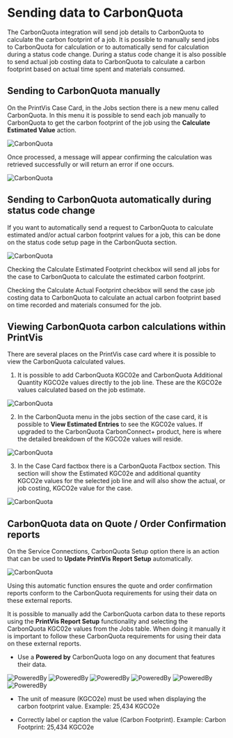 # Sending data to CarbonQuota

The CarbonQuota integration will send job details to CarbonQuota to calculate the carbon footprint of a job. It is possible to manually send jobs to CarbonQuota for calculation or to automatically send for calculation during a status code change. During a status code change it is also possible to send actual job costing data to CarbonQuota to calculate a carbon footprint based on actual time spent and materials consumed.

## Sending to CarbonQuota manually

On the PrintVis Case Card, in the Jobs section there is a new menu called CarbonQuota. In this menu it is possible to send each job manually to CarbonQuota to get the carbon footprint of the job using the **Calculate Estimated Value** action.

![CarbonQuota](./assets/CQUsage1.jpg)

Once processed, a message will appear confirming the calculation was retrieved successfully or will return an error if one occurs.

![CarbonQuota](./assets/CQUsage2.jpg)

## Sending to CarbonQuota automatically during status code change

If you want to automatically send a request to CarbonQuota to calculate estimated and/or actual carbon footprint values for a job, this can be done on the status code setup page in the CarbonQuota section.

![CarbonQuota](./assets/CQUsage3.jpg)

Checking the Calculate Estimated Footprint checkbox will send all jobs for the case to CarbonQuota to calculate the estimated carbon footprint. 

Checking the Calculate Actual Footprint checkbox will send the case job costing data to CarbonQuota to calculate an actual carbon footprint based on time recorded and materials consumed for the job. 

## Viewing CarbonQuota carbon calculations within PrintVis

There are several places on the PrintVis case card where it is possible to view the CarbonQuota calculated values. 

1. It is possible to add CarbonQuota KGC02e and CarbonQuota Additional Quantity KGCO2e values directly to the job line. These are the KGCO2e values calculated based on the job estimate.

![CarbonQuota](./assets/CQUsage4.jpg)

2. In the CarbonQuota menu in the jobs section of the case card, it is possible to **View Estimated Entries** to see the KGC02e values. If upgraded to the CarbonQuota CarbonConnect+ product, here is where the detailed breakdown of the KGCO2e values will reside.

![CarbonQuota](./assets/CQUsage5.jpg)

3. In the Case Card factbox there is a CarbonQuota Factbox section. This section will show the Estimated KGC02e and additional quantity KGCO2e values for the selected job line and will also show the actual, or job costing, KGCO2e value for the case.

![CarbonQuota](./assets/CQUsage6.jpg)

## CarbonQuota data on Quote / Order Confirmation reports

On the Service Connections, CarbonQuota Setup option there is an action that can be used to **Update PrintVis Report Setup** automatically.

![CarbonQuota](./assets/CQSetup15.jpg)

Using this automatic function ensures the quote and order confirmation reports conform to the CarbonQuota requirements for using their data on these external reports.

It is possible to manually add the CarbonQuota carbon data to these reports using the **PrintVis Report Setup** functionality and selecting the CarbonQuota KGC02e values from the Jobs table. When doing it manually it is important to follow these CarbonQuota requirements for using their data on these external reports.

- Use a **Powered by** CarbonQuota logo on any document that features their data.

![PoweredBy](./assets/PoweredBy1.png)
![PoweredBy](./assets/PoweredBy2.png)
![PoweredBy](./assets/PoweredBy3.png)
![PoweredBy](./assets/PoweredBy4.png)
![PoweredBy](./assets/PoweredBy5.png)
![PoweredBy](./assets/PoweredBy6.png)

- The unit of measure (KGCO2e) must be used when displaying the carbon footprint value. Example: 25,434 KGCO2e

- Correctly label or caption the value (Carbon Footprint). Example: Carbon Footprint: 25,434 KGCO2e
